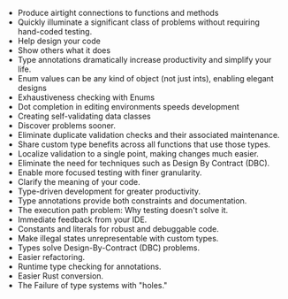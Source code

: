 - Produce airtight connections to functions and methods
- Quickly illuminate a significant class of problems without requiring hand-coded testing.
- Help design your code
- Show others what it does
- Type annotations dramatically increase productivity and simplify your life.
- Enum values can be any kind of object (not just ints), enabling elegant designs
- Exhaustiveness checking with Enums
- Dot completion in editing environments speeds development
- Creating self-validating data classes
- Discover problems sooner.
- Eliminate duplicate validation checks and their associated maintenance.
- Share custom type benefits across all functions that use those types.
- Localize validation to a single point, making changes much easier.
- Eliminate the need for techniques such as Design By Contract (DBC).
- Enable more focused testing with finer granularity.
- Clarify the meaning of your code.
- Type-driven development for greater productivity.
- Type annotations provide both constraints and documentation.
- The execution path problem: Why testing doesn't solve it.
- Immediate feedback from your IDE.
- Constants and literals for robust and debuggable code.
- Make illegal states unrepresentable with custom types.
- Types solve Design-By-Contract (DBC) problems.
- Easier refactoring.
- Runtime type checking for annotations.
- Easier Rust conversion.
- The Failure of type systems with "holes."